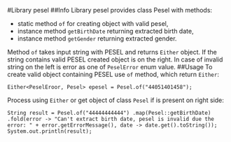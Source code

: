 #Library pesel
##Info
Library pesel provides class Pesel with methods:
 * static method `of` for creating object with valid pesel,
 * instance method `getBirthDate` returning extracted birth date,
 * instance method `getGender` returning extracted gender.
 
 Method `of` takes input string with PESEL and returns `Either` object. If the string contains valid PESEL created object is on the right. In case of invalid string on the left is error as one of `PeselError` enum value. 
 ##Usage
To create valid object containing PESEL use `of` method, which return `Either`:
 
 `Either<PeselEroor, Pesel> epesel = Pesel.of("44051401458");`
 
 Process using `Either` or get object of class `Pesel` if is present on right side:
 
`String result = Pesel.of("44444444444")
                 .map(Pesel::getBirthDate)
                 .fold(error -> "Can't extract birth date, pesel is invalid due the error: " + error.getErrorMessage(), date -> date.get().toString());
         System.out.println(result);`
   
 
